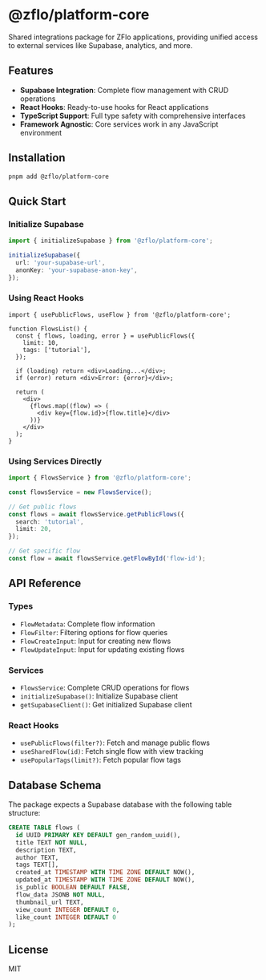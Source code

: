 # @zflo/platform-core

Shared integrations package for ZFlo applications, providing unified access to external services like Supabase, analytics, and more.

## Features

- **Supabase Integration**: Complete flow management with CRUD operations
- **React Hooks**: Ready-to-use hooks for React applications
- **TypeScript Support**: Full type safety with comprehensive interfaces
- **Framework Agnostic**: Core services work in any JavaScript environment

## Installation

```bash
pnpm add @zflo/platform-core
```

## Quick Start

### Initialize Supabase

```typescript
import { initializeSupabase } from '@zflo/platform-core';

initializeSupabase({
  url: 'your-supabase-url',
  anonKey: 'your-supabase-anon-key',
});
```

### Using React Hooks

```tsx
import { usePublicFlows, useFlow } from '@zflo/platform-core';

function FlowsList() {
  const { flows, loading, error } = usePublicFlows({
    limit: 10,
    tags: ['tutorial'],
  });

  if (loading) return <div>Loading...</div>;
  if (error) return <div>Error: {error}</div>;

  return (
    <div>
      {flows.map((flow) => (
        <div key={flow.id}>{flow.title}</div>
      ))}
    </div>
  );
}
```

### Using Services Directly

```typescript
import { FlowsService } from '@zflo/platform-core';

const flowsService = new FlowsService();

// Get public flows
const flows = await flowsService.getPublicFlows({
  search: 'tutorial',
  limit: 20,
});

// Get specific flow
const flow = await flowsService.getFlowById('flow-id');
```

## API Reference

### Types

- `FlowMetadata`: Complete flow information
- `FlowFilter`: Filtering options for flow queries
- `FlowCreateInput`: Input for creating new flows
- `FlowUpdateInput`: Input for updating existing flows

### Services

- `FlowsService`: Complete CRUD operations for flows
- `initializeSupabase()`: Initialize Supabase client
- `getSupabaseClient()`: Get initialized Supabase client

### React Hooks

- `usePublicFlows(filter?)`: Fetch and manage public flows
- `useSharedFlow(id)`: Fetch single flow with view tracking
- `usePopularTags(limit?)`: Fetch popular flow tags

## Database Schema

The package expects a Supabase database with the following table structure:

```sql
CREATE TABLE flows (
  id UUID PRIMARY KEY DEFAULT gen_random_uuid(),
  title TEXT NOT NULL,
  description TEXT,
  author TEXT,
  tags TEXT[],
  created_at TIMESTAMP WITH TIME ZONE DEFAULT NOW(),
  updated_at TIMESTAMP WITH TIME ZONE DEFAULT NOW(),
  is_public BOOLEAN DEFAULT FALSE,
  flow_data JSONB NOT NULL,
  thumbnail_url TEXT,
  view_count INTEGER DEFAULT 0,
  like_count INTEGER DEFAULT 0
);
```

## License

MIT
